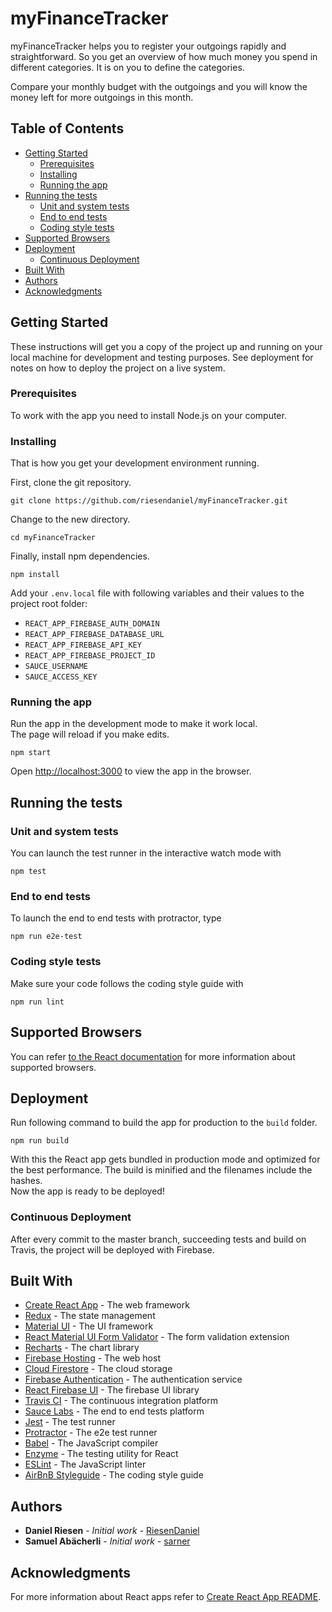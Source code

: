 # myFinanceTracker

myFinanceTracker helps you to register your outgoings rapidly and straightforward. So you get an overview of how much money you spend in different categories. It is on you to define the categories.

Compare your monthly budget with the outgoings and you will know the money left for more outgoings in this month.

## Table of Contents

- [Getting Started](#getting-started)
  - [Prerequisites](#prerequisites)
  - [Installing](#installing)
  - [Running the app](#running-the-app)
- [Running the tests](#running-the-tests)
  - [Unit and system tests](#unit-and-system-tests)
  - [End to end tests](#end-to-end-tests)
  - [Coding style tests](#coding-style-tests)
- [Supported Browsers](#supported-browsers)
- [Deployment](#deployment)
  - [Continuous Deployment](#continuous-deployment)
- [Built With](#built-with)
- [Authors](#authors)
- [Acknowledgments](#acknowledgments)

## Getting Started

These instructions will get you a copy of the project up and running on your local machine for development and testing purposes. See deployment for notes on how to deploy the project on a live system.

### Prerequisites

To work with the app you need to install Node.js on your computer.

### Installing

That is how you get your development environment running.

First, clone the git repository.

```
git clone https://github.com/riesendaniel/myFinanceTracker.git
```

Change to the new directory.

```
cd myFinanceTracker
```

Finally, install npm dependencies.

```
npm install
```

Add your `.env.local` file with following variables and their values to the project root folder:
* `REACT_APP_FIREBASE_AUTH_DOMAIN`
* `REACT_APP_FIREBASE_DATABASE_URL`
* `REACT_APP_FIREBASE_API_KEY`
* `REACT_APP_FIREBASE_PROJECT_ID`
* `SAUCE_USERNAME`
* `SAUCE_ACCESS_KEY`

### Running the app

Run the app in the development mode to make it work local.<br>
The page will reload if you make edits.

```
npm start
```

Open [http://localhost:3000](http://localhost:3000) to view the app in the browser.

## Running the tests

### Unit and system tests

You can launch the test runner in the interactive watch mode with

```
npm test
```

### End to end tests

To launch the end to end tests with protractor, type

```
npm run e2e-test
```

### Coding style tests

Make sure your code follows the coding style guide with

```
npm run lint
```

## Supported Browsers

You can refer [to the React documentation](https://reactjs.org/docs/react-dom.html#browser-support) for more information about supported browsers.

## Deployment

Run following command to build the app for production to the `build` folder.

```
npm run build
```

With this the React app gets bundled in production mode and optimized for the best performance. The build is minified and the filenames include the hashes.<br>
Now the app is ready to be deployed!

### Continuous Deployment

After every commit to the master branch, succeeding tests and build on Travis, the project will be deployed with Firebase.

## Built With

* [Create React App](https://github.com/facebookincubator/create-react-app) - The web framework
* [Redux](https://redux.js.org/) - The state management
* [Material UI](https://material-ui.com/) - The UI framework
* [React Material UI Form Validator](https://github.com/NewOldMax/react-material-ui-form-validator) - The form validation extension
* [Recharts](http://recharts.org/) - The chart library
* [Firebase Hosting](https://firebase.google.com/products/hosting/) - The web host
* [Cloud Firestore](https://firebase.google.com/products/firestore/) - The cloud storage
* [Firebase Authentication](https://firebase.google.com/products/auth/) - The authentication service
* [React Firebase UI](https://github.com/firebase/firebaseui-web-react) - The firebase UI library
* [Travis CI](https://travis-ci.org/) - The continuous integration platform
* [Sauce Labs](https://saucelabs.com/) - The end to end tests platform
* [Jest](https://facebook.github.io/jest/) - The test runner
* [Protractor](https://www.protractortest.org) - The e2e test runner
* [Babel](https://babeljs.io/) - The JavaScript compiler
* [Enzyme](https://airbnb.io/enzyme/) - The testing utility for React
* [ESLint](https://eslint.org/) - The JavaScript linter
* [AirBnB Styleguide](https://github.com/airbnb/javascript) - The coding style guide

## Authors

* **Daniel Riesen** - *Initial work* - [RiesenDaniel](https://github.com/riesendaniel)
* **Samuel Abächerli** - *Initial work* - [sarner](https://github.com/sarner)

## Acknowledgments

For more information about React apps refer to [Create React App README](https://github.com/facebookincubator/create-react-app/blob/master/packages/react-scripts/template/README.md).
